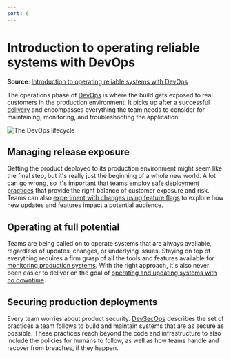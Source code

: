 ```yaml
---
sort: 6
---
```

# Introduction to operating reliable systems with DevOps
**Source**: [Introduction to operating reliable systems with DevOps](https://docs.microsoft.com/en-us/devops/operate/operating-reliable-systems-with-devops)

The operations phase of [DevOps](README.md) is where the build gets exposed to real customers 
in the production environment. It picks up after a successful 
[delivery](3-Delivery.md) and encompasses everything the team 
needs to consider for maintaining, monitoring, and troubleshooting the application.

![The DevOps lifecycle](_img/devops-lifecycle.png)

## Managing release exposure

Getting the product deployed to its production environment might seem like the final step, but it's really 
just the beginning of a whole new world. A lot can go wrong, so it's important that teams employ 
[safe deployment practices](https://docs.microsoft.com/en-us/devops/operate/safe-deployment-practices) that provide the right balance of customer 
exposure and risk. Teams can also 
[experiment with changes using feature flags](https://docs.microsoft.com/en-us/devops/operate/progressive-experimentation-feature-flags) to explore 
how new updates and features impact a potential audience.

## Operating at full potential

Teams are being called on to operate systems that are always available, regardless of updates, changes, 
or underlying issues. Staying on top of everything requires a firm grasp of all the tools and features 
available for [monitoring production systems](11-Monitoring.md). With the right approach, it's also 
never been easier to deliver on the goal of 
[operating and updating systems with no downtime](https://docs.microsoft.com/en-us/devops/operate/achieving-no-downtime-versioned-service-updates).

## Securing production deployments

Every team worries about product security. [DevSecOps](https://docs.microsoft.com/en-us/devops/operate/security-in-devops) describes the set of 
practices a team follows to build and maintain systems that are as secure as possible. These practices 
reach beyond the code and infrastructure to also include the policies for humans to follow, as well as 
how teams handle and recover from breaches, if they happen.
